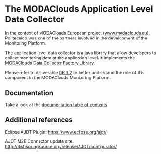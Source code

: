The MODAClouds Application Level Data Collector
=======================

In the context of MODAClouds European project (www.modaclouds.eu), Politecnico was
one of the partners involved in the development of the Monitoring Platform.

The application level data collector is a java library that allow developers to collect monitoring data
at the application level. It implements the [MODAClouds Data Collector Factory Library](https://github.com/deib-polimi/modaclouds-data-collector-factory).

Please refer to deliverable [D6.3.2](http://www.modaclouds.eu/publications/public-deliverables/) 
to better understand the role of this component in the MODAClouds Monitoring Platform.

## Documentation

Take a look at the [documentation table of contents](doc/TOC.md).

## Additional references

Eclipse AJDT Plugin: https://www.eclipse.org/ajdt/

AJDT M2E Connector update site: http://dist.springsource.org/release/AJDT/configurator/

